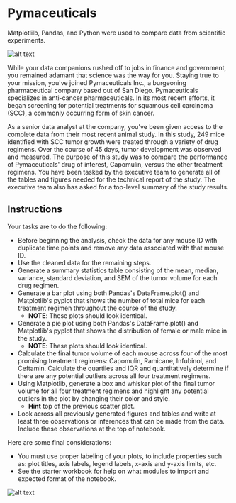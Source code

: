# Pymaceuticals
Matplotlilb, Pandas, and Python were used to compare data from scientific experiments.

![alt text](https://external-content.duckduckgo.com/iu/?u=https%3A%2F%2Fpsmag.com%2F.image%2Ft_share%2FMTI3NTgyMTQzOTE5NjgxNTA2%2Fscientist-dna.jpg&f=1&nofb=1)

While your data companions rushed off to jobs in finance and government, you remained adamant that science was the way for you. Staying true to your mission, you've joined Pymaceuticals Inc., a burgeoning pharmaceutical company based out of San Diego. Pymaceuticals specializes in anti-cancer pharmaceuticals. In its most recent efforts, it began screening for potential treatments for squamous cell carcinoma (SCC), a commonly occurring form of skin cancer.

As a senior data analyst at the company, you've been given access to the complete data from their most recent animal study. In this study, 249 mice identified with SCC tumor growth were treated through a variety of drug regimens. Over the course of 45 days, tumor development was observed and measured. The purpose of this study was to compare the performance of Pymaceuticals' drug of interest, Capomulin, versus the other treatment regimens. You have been tasked by the executive team to generate all of the tables and figures needed for the technical report of the study. The executive team also has asked for a top-level summary of the study results.

## Instructions
Your tasks are to do the following:

- Before beginning the analysis, check the data for any mouse ID with duplicate time points and remove any data associated with that mouse ID.
- Use the cleaned data for the remaining steps.
- Generate a summary statistics table consisting of the mean, median, variance, standard deviation, and SEM of the tumor volume for each drug regimen.
- Generate a bar plot using both Pandas's DataFrame.plot() and Matplotlib's pyplot that shows  the number of total mice for each treatment regimen throughout the course of the study.
    - **NOTE**: These plots should look identical.
- Generate a pie plot using both Pandas's DataFrame.plot() and Matplotlib's pyplot that shows the distribution of female or male mice in the study.
    - **NOTE**: These plots should look identical.
- Calculate the final tumor volume of each mouse across four of the most promising treatment regimens: Capomulin, Ramicane, Infubinol, and Ceftamin. Calculate the quartiles and IQR and quantitatively determine if there are any potential outliers across all four treatment regimens.
- Using Matplotlib, generate a box and whisker plot of the final tumor volume for all four treatment regimens and highlight any potential outliers in the plot by changing their color and style.
    - **Hint** top of the previous scatter plot.
- Look across all previously generated figures and tables and write at least three observations or inferences that can be made from the data. Include these observations at the top of notebook.

Here are some final considerations:
- You must use proper labeling of your plots, to include properties such as: plot titles, axis labels, legend labels, x-axis and y-axis limits, etc.
- See the starter workbook for help on what modules to import and expected format of the notebook.

![alt text](https://external-content.duckduckgo.com/iu/?u=http%3A%2F%2Fmatplotlib.org%2Fmpl_examples%2Fapi%2Flogo2.hires.png&f=1&nofb=1)